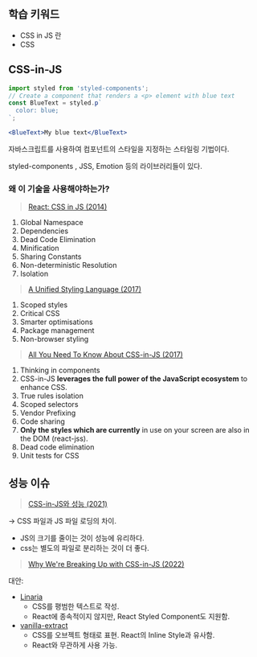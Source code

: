 ## 학습 키워드

- CSS in JS 란
- CSS

## CSS-in-JS

```jsx
import styled from 'styled-components';
// Create a component that renders a <p> element with blue text
const BlueText = styled.p`
  color: blue;
`;

<BlueText>My blue text</BlueText>
```

자바스크립트를 사용하여 컴포넌트의 스타일을 지정하는 스타일링 기법이다. 

styled-components , JSS, Emotion 등의 라이브러리들이 있다.

### 왜 이 기술을 사용해야하는가?

> [React: CSS in JS (2014)](https://blog.vjeux.com/2014/javascript/react-css-in-js-nationjs.html)
> 
1. Global Namespace
2. Dependencies
3. Dead Code Elimination
4. Minification
5. Sharing Constants
6. Non-deterministic Resolution
7. Isolation

> [A Unified Styling Language (2017)](https://blog.rhostem.com/posts/2017-06-24-unified-styling-language)
> 
1. Scoped styles
2. Critical CSS
3. Smarter optimisations
4. Package management
5. Non-browser styling

> [All You Need To Know About CSS-in-JS (2017)](https://d0gf00t.tistory.com/22)
> 
1. Thinking in components
2. CSS-in-JS **leverages the full power of the JavaScript ecosystem** to enhance CSS.
3. True rules isolation
4. Scoped selectors
5. Vendor Prefixing
6. Code sharing
7. **Only the styles which are currently** in use on your screen are also in the DOM (react-jss).
8. Dead code elimination
9. Unit tests for CSS

## 성능 이슈

> [CSS-in-JS와 성능 (2021)](https://hyeonseok.com/blog/877)
> 

→ CSS 파일과 JS 파일 로딩의 차이.

- JS의 크기를 줄이는 것이 성능에 유리하다.
- css는 별도의 파일로 분리하는 것이 더 좋다.

> [Why We're Breaking Up with CSS-in-JS (2022)](https://bit.ly/3g6QufF)
> 

대안:

- [Linaria](https://linaria.dev/)
    - CSS를 평범한 텍스트로 작성.
    - React에 종속적이지 않지만, React Styled Component도 지원함.
- [vanilla-extract](https://vanilla-extract.style/)
    - CSS를 오브젝트 형태로 표현. React의 Inline Style과 유사함.
    - React와 무관하게 사용 가능.